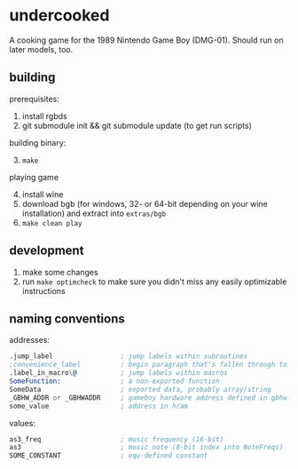 # undercooked

A cooking game for the 1989 Nintendo Game Boy (DMG-01). Should run on later models, too.

## building

prerequisites:

1. install rgbds
2. git submodule init && git submodule update (to get run scripts)

building binary:

3. `make`

playing game

4. install wine
5. download bgb (for windows, 32- or 64-bit depending on your wine installation) and extract into `extras/bgb`
6. `make clean play`

## development

1. make some changes
2. run `make optimcheck` to make sure you didn't miss any easily optimizable instructions

## naming conventions

addresses:

```asm
.jump_label                 ; jump labels within subroutines
;convenience_label          ; begin paragraph that's fallen through to
.label_in_macro\@           ; jump labels within macros
SomeFunction:               ; a non-exported function
SomeData                    ; exported data, probably array/string
_GBHW_ADDR or _GBHWADDR     ; gameboy hardware address defined in gbhw.inc
some_value                  ; address in hram
```

values:

```asm
as3_freq                    ; music frequency (16-bit)
as3                         ; music note (8-bit index into NoteFreqs)
SOME_CONSTANT               ; equ-defined constant
```
